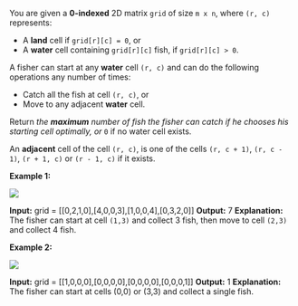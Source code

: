 You are given a  **0-indexed**  2D matrix  `grid`  of size  `m x n`, where  `(r, c)`  represents:

-   A  **land**  cell if  `grid[r][c] = 0`, or
-   A  **water**  cell containing  `grid[r][c]`  fish, if  `grid[r][c] > 0`.

A fisher can start at any  **water**  cell  `(r, c)`  and can do the following operations any number of times:

-   Catch all the fish at cell  `(r, c)`, or
-   Move to any adjacent  **water**  cell.

Return  _the  **maximum**  number of fish the fisher can catch if he chooses his starting cell optimally, or_ `0`  if no water cell exists.

An  **adjacent**  cell of the cell  `(r, c)`, is one of the cells  `(r, c + 1)`,  `(r, c - 1)`,  `(r + 1, c)`  or  `(r - 1, c)`  if it exists.

**Example 1:**

![](https://assets.leetcode.com/uploads/2023/03/29/example.png)

**Input:** grid = [[0,2,1,0],[4,0,0,3],[1,0,0,4],[0,3,2,0]]
**Output:** 7
**Explanation:** The fisher can start at cell `(1,3)` and collect 3 fish, then move to cell `(2,3)` and collect 4 fish.

**Example 2:**

![](https://assets.leetcode.com/uploads/2023/03/29/example2.png)

**Input:** grid = [[1,0,0,0],[0,0,0,0],[0,0,0,0],[0,0,0,1]]
**Output:** 1
**Explanation:** The fisher can start at cells (0,0) or (3,3) and collect a single fish.
